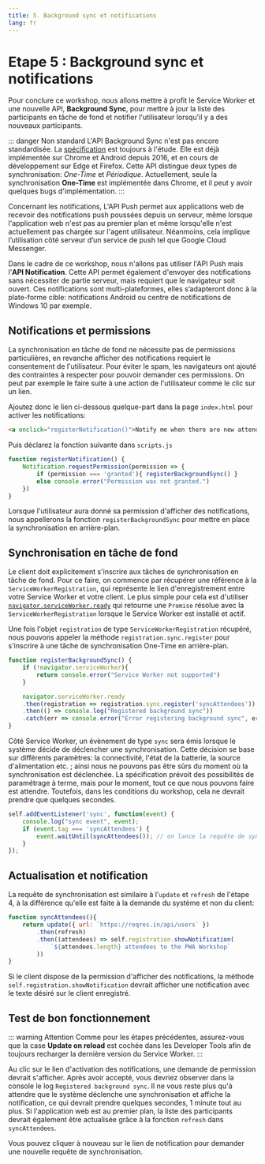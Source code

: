 ```yaml
---
title: 5. Background sync et notifications
lang: fr
---
```


# Etape 5 : Background sync et notifications

Pour conclure ce workshop, nous allons mettre à profit le Service Worker et une nouvelle API, **Background Sync**, pour mettre à jour la liste des participants en tâche de fond et notifier l'utilisateur lorsqu'il y a des nouveaux participants.

::: danger Non standard
L'API Background Sync n'est pas encore standardisée. La [spécification](https://wicg.github.io/BackgroundSync/spec/) est toujours à l'étude. Elle est déjà implémentée sur Chrome et Android depuis 2016, et en cours de développement sur Edge et Firefox. Cette API distingue deux types de synchronisation: *One-Time* et *Périodique*. Actuellement, seule la synchronisation **One-Time** est implémentée dans Chrome, et il peut y avoir quelques bugs d'implémentation.
:::

Concernant les notifications, L'API Push permet aux applications web de recevoir des notifications push poussées depuis un serveur, même lorsque l'application web n'est pas au premier plan et même lorsqu'elle n'est actuellement pas chargée sur l'agent utilisateur. Néanmoins, cela implique l’utilisation côté serveur d’un service de push tel que Google Cloud Messenger.
 
Dans le cadre de ce workshop, nous n'allons pas utiliser l'API Push mais l'**API Notification**. Cette API permet également d'envoyer des notifications sans nécessiter de partie serveur, mais requiert que le navigateur soit ouvert. Ces notifications sont multi-plateformes, elles s’adapteront donc à la plate-forme cible: notifications Android ou centre de notifications de Windows 10 par exemple.



## Notifications et permissions

La synchronisation en tâche de fond ne nécessite pas de permissions particulières, en revanche afficher des notifications requiert le consentement de l'utilisateur. Pour éviter le spam, les navigateurs ont ajouté des contraintes à respecter pour pouvoir demander ces permissions. On peut par exemple le faire suite à une action de l'utilisateur comme le clic sur un lien.

Ajoutez donc le lien ci-dessous quelque-part dans la page `index.html` pour activer les notifications:

```html
<a onclick="registerNotification()">Notify me when there are new attendees</a>
```

Puis déclarez la fonction suivante dans `scripts.js`

```js
function registerNotification() {
	Notification.requestPermission(permission => {
		if (permission === 'granted'){ registerBackgroundSync() }
		else console.error("Permission was not granted.")
	})
}
```

Lorsque l'utilisateur aura donné sa permission d'afficher des notifications, nous appellerons la fonction `registerBackgroundSync` pour mettre en place la synchronisation en arrière-plan.

## Synchronisation en tâche de fond

Le client doit explicitement s'inscrire aux tâches de synchronisation en tâche de fond. Pour ce faire, on commence par récupérer une référence à la `ServiceWorkerRegistration`, qui représente le lien d'enregistrement entre votre Service Worker et votre client. Le plus simple pour cela est d'utiliser [`navigator.serviceWorker.ready`](https://developer.mozilla.org/en-US/docs/Web/API/ServiceWorkerContainer/ready) qui retourne une `Promise` résolue avec la `ServiceWorkerRegistration` lorsque le Service Worker est installé et actif.

Une fois l'objet `registration` de type `ServiceWorkerRegistration` récupéré, nous pouvons appeler la méthode `registration.sync.register` pour s'inscrire à une tâche de synchronisation One-Time en arrière-plan.

```js
function registerBackgroundSync() {
    if (!navigator.serviceWorker){
        return console.error("Service Worker not supported")
    }

    navigator.serviceWorker.ready
    .then(registration => registration.sync.register('syncAttendees'))
    .then(() => console.log("Registered background sync"))
    .catch(err => console.error("Error registering background sync", err))
}
```

Côté Service Worker, un évènement de type `sync` sera émis lorsque le système décide de déclencher une synchronisation. Cette décision se base sur différents paramètres: la connectivité, l'état de la batterie, la source d'alimentation etc. ; ainsi nous ne pouvons pas être sûrs du moment où la synchronisation est déclenchée. La spécification prévoit des possibilités de paramétrage à terme, mais pour le moment, tout ce que nous pouvons faire est attendre. Toutefois, dans les conditions du workshop, cela ne devrait prendre que quelques secondes.

```js
self.addEventListener('sync', function(event) {
	console.log("sync event", event);
    if (event.tag === 'syncAttendees') {
        event.waitUntil(syncAttendees()); // on lance la requête de synchronisation
    }
});
```

## Actualisation et notification

La requête de synchronisation est similaire à l'`update` et `refresh` de l'étape 4, à la différence qu'elle est faite à la demande du système et non du client:

```js
function syncAttendees(){
	return update({ url: `https://reqres.in/api/users` })
    	.then(refresh)
    	.then((attendees) => self.registration.showNotification(
    		`${attendees.length} attendees to the PWA Workshop`
    	))
}
```

Si le client dispose de la permission d'afficher des notifications, la méthode `self.registration.showNotification` devrait afficher une notification avec le texte désiré sur le client enregistré.

## Test de bon fonctionnement

::: warning Attention
Comme pour les étapes précédentes, assurez-vous que la case **Update on reload** est cochée dans les Developer Tools afin de toujours recharger la dernière version du Service Worker.
:::

Au clic sur le lien d'activation des notifications, une demande de permission devrait s'afficher. Après avoir accepté, vous devriez observer dans la console le log `Registered background sync`. Il ne vous reste plus qu'à attendre que le système déclenche une synchronisation et affiche la notification, ce qui devrait prendre quelques secondes, 1 minute tout au plus. Si l'application web est au premier plan, la liste des participants devrait également être actualisée grâce à la fonction `refresh` dans `syncAttendees`.

Vous pouvez cliquer à nouveau sur le lien de notification pour demander une nouvelle requête de synchronisation.